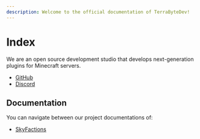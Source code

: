```yaml
---
description: Welcome to the official documentation of TerraByteDev!
---
```


# Index

We are an open source development studio that develops next-generation plugins for Minecraft servers.

* [GitHub](https://github.com/TerraByteDev)
* [Discord](https://discord.gg/SwxXMrFdjp)

## Documentation

You can navigate between our project documentations of:

* [SkyFactions](https://terrabytedev.gitbook.io/skyfactions)
